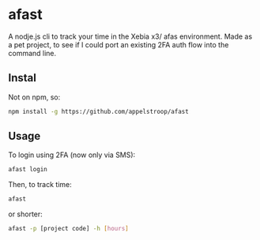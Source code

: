 # afast

A nodje.js cli to track your time in the Xebia x3/ afas environment. Made as a pet project, to see if I could port an existing 2FA auth flow into the command line.

## Instal

Not on npm, so:

```sh
npm install -g https://github.com/appelstroop/afast
```

## Usage

To login using 2FA (now only via SMS):

```sh
afast login
```

Then, to track time:

```sh
afast
```

or shorter:

```sh
afast -p [project code] -h [hours]
```
